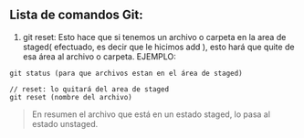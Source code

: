 ## Lista de comandos Git:

1. git reset: Esto hace que si tenemos un archivo o carpeta en la area de staged( efectuado, es decir que le hicimos add ), esto hará que quite de esa área al archivo o carpeta. EJEMPLO:

~~~
git status (para que archivos estan en el área de staged)

// reset: lo quitará del area de staged
git reset (nombre del archivo)
~~~


> En resumen el archivo que está en un estado staged, lo pasa al estado unstaged.